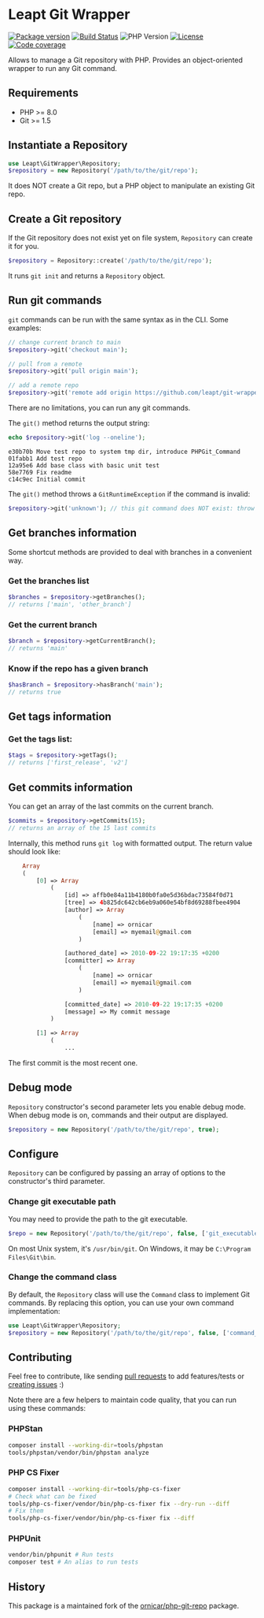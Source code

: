 # Leapt Git Wrapper

[![Package version](https://img.shields.io/packagist/v/leapt/git-wrapper.svg?style=flat-square)](https://packagist.org/packages/leapt/git-wrapper)
[![Build Status](https://img.shields.io/github/actions/workflow/status/leapt/git-wrapper/continuous-integration.yml?branch=main&style=flat-square)](https://github.com/leapt/git-wrapper/actions?query=workflow%3A%22Continuous+Integration%22)
![PHP Version](https://img.shields.io/packagist/php-v/leapt/git-wrapper.svg?branch=main&style=flat-square)
[![License](https://img.shields.io/badge/license-MIT-red.svg?style=flat-square)](LICENSE)
[![Code coverage](https://img.shields.io/codecov/c/github/leapt/git-wrapper?style=flat-square)](https://codecov.io/gh/leapt/git-wrapper/branch/main)

Allows to manage a Git repository with PHP.
Provides an object-oriented wrapper to run any Git command.

## Requirements

- PHP >= 8.0
- Git >= 1.5

## Instantiate a Repository

```php
use Leapt\GitWrapper\Repository;
$repository = new Repository('/path/to/the/git/repo');
```

It does NOT create a Git repo, but a PHP object to manipulate an existing Git repo.

## Create a Git repository

If the Git repository does not exist yet on file system, `Repository` can create it for you.

```php
$repository = Repository::create('/path/to/the/git/repo');
```

It runs `git init` and returns a `Repository` object.

## Run git commands

`git` commands can be run with the same syntax as in the CLI. Some examples:

```php
// change current branch to main
$repository->git('checkout main');

// pull from a remote
$repository->git('pull origin main');

// add a remote repo
$repository->git('remote add origin https://github.com/leapt/git-wrapper.git');
```

There are no limitations, you can run any git commands.

The `git()` method returns the output string:

```php
echo $repository->git('log --oneline');
```

```
e30b70b Move test repo to system tmp dir, introduce PHPGit_Command
01fabb1 Add test repo
12a95e6 Add base class with basic unit test
58e7769 Fix readme
c14c9ec Initial commit
```

The `git()` method throws a `GitRuntimeException` if the command is invalid:

```php
$repository->git('unknown'); // this git command does NOT exist: throw GitRuntimeException
```

## Get branches information

Some shortcut methods are provided to deal with branches in a convenient way.

### Get the branches list

```php
$branches = $repository->getBranches();
// returns ['main', 'other_branch']
```

### Get the current branch

```php
$branch = $repository->getCurrentBranch();
// returns 'main'
```

### Know if the repo has a given branch

```php
$hasBranch = $repository->hasBranch('main');
// returns true
```

## Get tags information

### Get the tags list:

```php
$tags = $repository->getTags();
// returns ['first_release', 'v2']
```

## Get commits information

You can get an array of the last commits on the current branch.

```php
$commits = $repository->getCommits(15);
// returns an array of the 15 last commits
```

Internally, this method runs `git log` with formatted output. The return value should look like:

```php
    Array
    (
        [0] => Array
            (
                [id] => affb0e84a11b4180b0fa0e5d36bdac73584f0d71
                [tree] => 4b825dc642cb6eb9a060e54bf8d69288fbee4904
                [author] => Array
                    (
                        [name] => ornicar
                        [email] => myemail@gmail.com
                    )

                [authored_date] => 2010-09-22 19:17:35 +0200
                [committer] => Array
                    (
                        [name] => ornicar
                        [email] => myemail@gmail.com
                    )

                [committed_date] => 2010-09-22 19:17:35 +0200
                [message] => My commit message
            )

        [1] => Array
            (
                ...
```

The first commit is the most recent one.

## Debug mode

`Repository` constructor's second parameter lets you enable debug mode.
When debug mode is on, commands and their output are displayed.

```php
$repository = new Repository('/path/to/the/git/repo', true);
```

## Configure

`Repository` can be configured by passing an array of options to the constructor's third parameter.

### Change git executable path

You may need to provide the path to the git executable.

```php
$repo = new Repository('/path/to/the/git/repo', false, ['git_executable' => '/usr/bin/git']);
```

On most Unix system, it's `/usr/bin/git`. On Windows, it may be `C:\Program Files\Git\bin`.

### Change the command class

By default, the `Repository` class will use the `Command` class to implement Git commands.
By replacing this option, you can use your own command implementation:

```php
use Leapt\GitWrapper\Repository;
$repository = new Repository('/path/to/the/git/repo', false, ['command_class' => YourCommand::class]);
```

## Contributing

Feel free to contribute, like sending [pull requests](https://github.com/leapt/git-wrapper/pulls) to add features/tests
or [creating issues](https://github.com/leapt/git-wrapper/issues) :)

Note there are a few helpers to maintain code quality, that you can run using these commands:

### PHPStan

```bash
composer install --working-dir=tools/phpstan
tools/phpstan/vendor/bin/phpstan analyze
```

### PHP CS Fixer

```bash
composer install --working-dir=tools/php-cs-fixer
# Check what can be fixed
tools/php-cs-fixer/vendor/bin/php-cs-fixer fix --dry-run --diff
# Fix them
tools/php-cs-fixer/vendor/bin/php-cs-fixer fix --diff
```

### PHPUnit

```bash
vendor/bin/phpunit # Run tests
composer test # An alias to run tests
```

## History

This package is a maintained fork of the [ornicar/php-git-repo](https://github.com/ornicar/php-git-repo) package.
